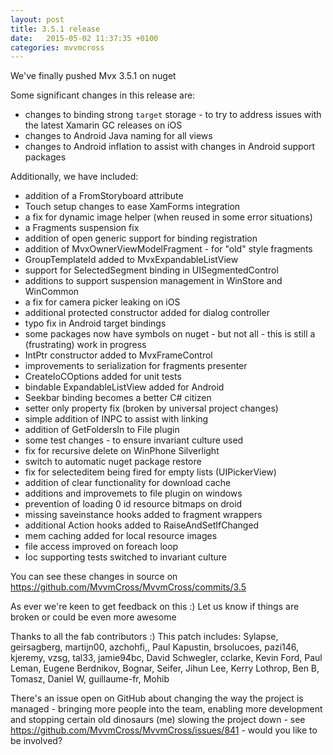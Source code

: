 ```yaml
---
layout: post
title: 3.5.1 release
date:   2015-05-02 11:37:35 +0100
categories: mvvmcross
---
```


We've finally pushed Mvx 3.5.1 on nuget

Some significant changes in this release are:

- changes to binding strong `target` storage - to try to address issues with the latest Xamarin GC releases on iOS
- changes to Android Java naming for all views
- changes to Android inflation to assist with changes in Android support packages


Additionally, we have included:

- addition of a FromStoryboard attribute
- Touch setup changes to ease XamForms integration
- a fix for dynamic image helper (when reused in some error situations)
- a Fragments suspension fix
- addition of open generic support for binding registration
- addition of MvxOwnerViewModelFragment - for "old" style fragments
- GroupTemplateId added to MvxExpandableListView
- support for SelectedSegment binding in UISegmentedControl
- additions to support suspension management in WinStore and WinCommon
- a fix for camera picker leaking on iOS
- additional protected constructor added for dialog controller
- typo fix in Android target bindings
- some packages now have symbols on nuget - but not all - this is still a (frustrating) work in progress
- IntPtr constructor added to MvxFrameControl
- improvements to serialization for fragments presenter
- CreateIoCOptions added for unit tests
- bindable ExpandableListView added for Android
- Seekbar binding becomes a better C# citizen
- setter only property fix (broken by universal project changes)
- simple addition of INPC to assist with linking
- addition of GetFoldersIn to File plugin
- some test changes - to ensure invariant culture used
- fix for recursive delete on WinPhone Silverlight
- switch to automatic nuget package restore
- fix for selecteditem being fired for empty lists (UIPickerView)
- addition of clear functionality for download cache
- additions and improvemets to file plugin on windows
- prevention of loading 0 id resource bitmaps on droid
- missing saveinstance hooks added to fragment wrappers
- additional Action hooks added to RaiseAndSetIfChanged
- mem caching added for local resource images
- file access improved on foreach loop
- Ioc supporting tests switched to invariant culture


You can see these changes in source on https://github.com/MvvmCross/MvvmCross/commits/3.5

As ever we're keen to get feedback on this :) Let us know if things are broken or could be even more awesome

Thanks to all the fab contributors :) This patch includes: Sylapse, geirsagberg, martijn00, azchohfi,, Paul Kapustin, brsolucoes, pazi146, kjeremy, vzsg, tal33, jamie94bc, David Schwegler, cclarke, Kevin Ford, Paul Leman, Eugene Berdnikov, Bognar, Seifer, Jihun Lee, Kerry Lothrop, Ben B, Tomasz, Daniel W, guillaume-fr, Mohib

There's an  issue open on GitHub about changing the way the project is managed - bringing more people into the team, enabling more development and stopping certain old dinosaurs (me) slowing the project down - see https://github.com/MvvmCross/MvvmCross/issues/841 - would you like to be involved?
